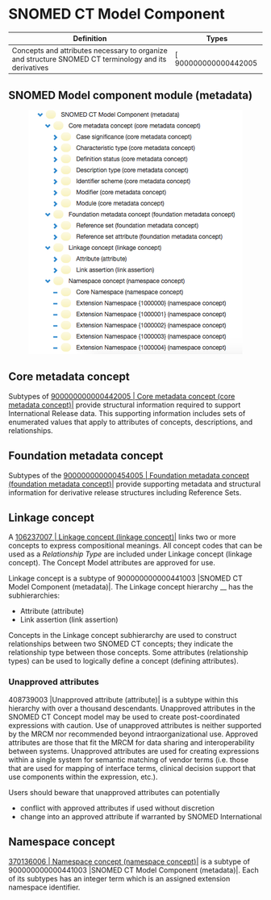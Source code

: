 # SNOMED CT Model Component

Definition| Types  
---|---  
Concepts and attributes necessary to organize and structure SNOMED CT terminology and its derivatives|  [ 900000000000442005 | Core metadata concept (core metadata concept)|](http://snomed.info/id/900000000000442005 "900000000000442005 | Core metadata concept \(core metadata concept\) |") [ 900000000000454005 | Foundation metadata concept (foundation metadata concept)|](http://snomed.info/id/900000000000454005 "900000000000454005 | Foundation metadata concept \(foundation metadata concept\) |") [ 106237007 | Linkage concept (linkage concept)|](http://snomed.info/id/106237007 "106237007 | Linkage concept \(linkage concept\) |") [ 370136006 | Namespace concept (namespace concept)|](http://snomed.info/id/370136006 "370136006 | Namespace concept \(namespace concept\) |")  
  
## SNOMED Model component module (metadata) 

<figure><img src="images/174691388.png" alt="" title=""></figure>

  

## Core metadata concept

Subtypes of [ 900000000000442005 | Core metadata concept (core metadata concept)|](http://snomed.info/id/900000000000442005 "900000000000442005 | Core metadata concept \(core metadata concept\) |") provide structural information required to support International Release data. This supporting information includes sets of enumerated values that apply to attributes of concepts, descriptions, and relationships.

## Foundation metadata concept

Subtypes of the [ 900000000000454005 | Foundation metadata concept (foundation metadata concept)|](http://snomed.info/id/900000000000454005 "900000000000454005 | Foundation metadata concept \(foundation metadata concept\) |") provide supporting metadata and structural information for derivative release structures including Reference Sets.

## Linkage concept 

A [ 106237007 | Linkage concept (linkage concept)|](http://snomed.info/id/106237007 "106237007 | Linkage concept \(linkage concept\) |") links two or more concepts to express compositional meanings. All concept codes that can be used as a  _Relationship Type_ are included under Linkage concept (linkage concept). The Concept Model attributes are approved for use.

Linkage concept is a subtype of 900000000000441003 |SNOMED CT Model Component (metadata)|. The Linkage concept hierarchy __ has the subhierarchies:

  * Attribute (attribute)
  * Link assertion (link assertion)

Concepts in the Linkage concept subhierarchy are used to construct relationships between two SNOMED CT concepts; they indicate the relationship type between those concepts. Some attributes (relationship types) can be used to logically define a concept (defining attributes).

### Unapproved attributes

408739003 |Unapproved attribute (attribute)| is a subtype within this hierarchy with over a thousand descendants. Unapproved attributes in the SNOMED CT Concept model may be used to create post-coordinated expressions with caution. Use of unapproved attributes is neither supported by the MRCM nor recommended beyond intraorganizational use. Approved attributes are those that fit the MRCM for data sharing and interoperability between systems. Unapproved attributes are used for creating expressions within a single system for semantic matching of vendor terms (i.e. those that are used for mapping of interface terms, clinical decision support that use components within the expression, etc.). 

Users should beware that unapproved attributes can potentially

  * conflict with approved attributes if used without discretion
  * change into an approved attribute if warranted by SNOMED International 

## Namespace concept

[ 370136006 | Namespace concept (namespace concept)|](http://snomed.info/id/370136006 "370136006 | Namespace concept \(namespace concept\) |") is a subtype of 900000000000441003 |SNOMED CT Model Component (metadata)|. Each of its subtypes has an integer term which is an assigned extension namespace identifier.
